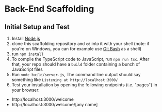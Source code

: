 # Back-End Scaffolding

## Initial Setup and Test
1. Install [Node.js](https://nodejs.org/en/) 
1. clone this scaffolding repository and `cd` into it with your shell (note: if you're on Windows, you can for example use [Git Bash](https://git-scm.com/download/win) as a shell)
1. run `npm install`
1. To compile the TypeScript code to JavaScript, run `npm run tsc`. After that, your repo should have a `build` folder containing a bunch of JavaScript files
1. Run `node build/server.js`, The command line output should say something like `Listening at http://localhost:3000/`
1. Test your installation by opening the following endpoints (i.e. "pages") in your browser:
  - http://localhost:3000/welcome
  - http://localhost:3000/welcome/[any name]
